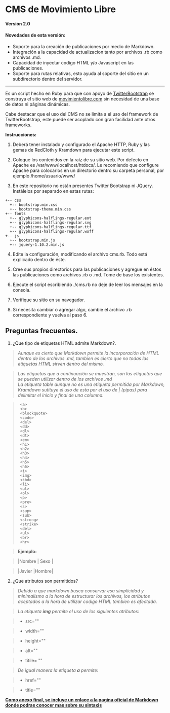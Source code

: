 CMS de Movimiento Libre
=========================

#### Versión 2.0
 
#### Novedades de esta versión:
 * Soporte para la creación de publicaciones por medio de Markdown.
 * Integración a la capacidad de actualizacíon tanto por archivos .rb como archivos .md.
 * Capacidad de inyectar codigo HTML y/o Javascript en las publicaciones.
 * Soporte para rutas relativas, esto ayuda al soporte del sitio en un subdirectorio dentro del servidor.
 ___________________________________________________
 
Es un script hecho en Ruby para que con apoyo de [TwitterBootstrap](http://getbootstrap.com) se construya el sitio web de [movimientolibre.com](http://movimientolibre.com) sin necesidad de una base de datos ni páginas dinámicas.

Cabe destacar que el uso del CMS no se limita a el uso del framework de TwitterBootstrap, este puede ser acoplado con gran facilidad ante otros frameworks.

**Instrucciones:**

1) Deberá tener instalado y configurado el Apache HTTP, Ruby y  las gemas de RedCloth y Kramdown para ejecutar este script.

2) Coloque los contenidos en la raíz de su sitio web. Por defecto en Apache es /var/www/localhost/htdocs/. Le recomiendo que configure Apache para colocarlos en un directorio dentro su carpeta personal, por ejemplo /home/usuario/www/

3) En este repositorio no están presentes Twitter Bootstrap ni JQuery. Instálelos por separado en estas rutas:

```
+-- css
  +-- bootstrap.min.css
  +-- bootstrap-theme.min.css
+-- fonts
  +-- glyphicons-halflings-regular.eot
  +-- glyphicons-halflings-regular.svg
  +-- glyphicons-halflings-regular.ttf
  +-- glyphicons-halflings-regular.woff
+-- js
  +-- bootstrap.min.js
  +-- jquery-1.10.2.min.js
```

4) Edite la configuración, modificando el archivo cms.rb. Todo está explicado dentro de éste.

5) Cree sus propios directorios para las publicaciones y agregue en éstos las publicaciones como archivos .rb o .md. Tome de base los existentes.

6) Ejecute el script escribiendo ./cms.rb no deje de leer los mensajes en la consola.

7) Verifique su sitio en su navegador.

8) Si necesita cambiar o agregar algo, cambie el archivo .rb correspondiente y vuelva al paso 6.

## Preguntas frecuentes.

1) ¿Que tipo de etiquetas HTML admite Markdown?.

>*Aunque es cierto que Markdown permite la incorporación de HTML dentro de los archivos .md, tambíen es cierto que no todas las etiquetas HTML sirven dentro del mismo.*

>*Las etiquetas que a continuación se muestran, son las etiquetas que se pueden utilizar dentro de los archivos .md*    
>*La etiqueta table aunque no es una etiqueta permitida por Markdown, Kramdown sutituye el uso de esta por  el uso de | (pipas) para delimitar el inicio y final de una columna.*

>      <a>            
>      <b>            
>      <blockquote>     
>      <code>           
>      <del>            
>      <dd>             
>      <dl>             
>      <dt>             
>      <em>             
>      <h1> 
>      <h2> 
>      <h3> 
>      <h4> 
>      <h5> 
>      <h6> 
>      <i>              
>      <img>            
>      <kbd>            
>      <li>             
>      <ul>
>      <ol>             
>      <p>              
>      <pre>            
>      <s>              
>      <sup>            
>      <sub>            
>      <strong>         
>      <strike>         
>      <del>
>      <ul>             
>      <br>             
>      <hr>             

>**Ejemplo:**

>|Nombre  | Sexo |
 
>|Javier |Hombre| 
    
2) ¿Que atributos son permitidos?
>*Debido  a que markdown busca conservar esa simplicidad y minimalismo a la hora de estructurar los archivos, los atributos aceptados a la hora de utilizar codigo HTML tambien es afectada.*

>*La etiqueta **img**  permite el uso de  los siguientes atributos:*

>* src=""

>* width=""

>* height=""

>* alt=""

>* titile= ""

>*De igual manera la etiqueta **a** permite:*

>* href=""

>* title="" 
 
 
[**Como anexo final, se incluye un enlace a la pagina oficial de Markdown donde podras conocer mas sobre su sintaxis**](http://daringfireball.net/projects/markdown/syntax) 
